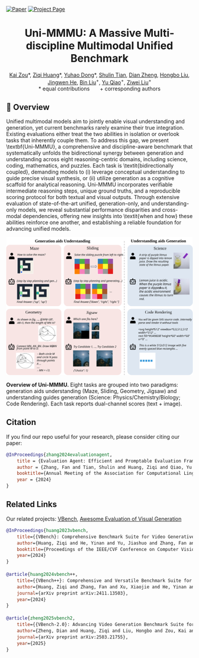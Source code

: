 [![Paper](https://img.shields.io/badge/cs.CV-Paper-b31b1b?logo=arxiv&logoColor=red)](https://arxiv.org/abs/xxxx)
[![Project Page](https://img.shields.io/badge/Evaluation-Website-green?logo=googlechrome&logoColor=green)](https://vchitect.github.io/Uni-MMMU-Project/)

<div align="center">
<h1>Uni-MMMU: A Massive Multi-discipline Multimodal Unified Benchmark
</h1></div>

<div align="center">
    <a href="https://github.com/Jacky-hate" target="_blank">Kai Zou</a>*,
    <a href="https://ziqihuangg.github.io/" target="_blank">Ziqi Huang</a>*,
    <a href="https://scholar.google.com/citations?hl=zh-CN&user=kMui170AAAAJ" target="_blank"> Yuhao Dong</a>*,
    <a href="https://shulin16.github.io/" target="_blank">Shulin Tian</a>,
    <a href="https://zhengdian1.github.io/" target="_blank">Dian Zheng</a>,
    <a href="https://github.com/Alexios-hub" target="_blank">Hongbo Liu</a>,
    <a href="https://github.com/hejingwenhejingwen" target="_blank">Jingwen He</a>,
    <a href="https://scholar.google.com/citations?user=kReWULQAAAAJ&hl=en&oi=ao" target="_blank">Bin Liu</a><sup>+</sup>,
    <a href="http://mmlab.siat.ac.cn/yuqiao/index.html" target="_blank">Yu Qiao</a><sup>+</sup>,
    <a href="https://liuziwei7.github.io/" target="_blank">Ziwei Liu</a><sup>+</sup>
</div>

<div align="center">
     * equal contributions &nbsp;&nbsp;&nbsp;&nbsp;&nbsp; 
     + corresponding authors
</div>




<a name="overview"></a>
## :mega: Overview

Unified multimodal models aim to jointly enable visual understanding and generation, yet current benchmarks rarely examine their true integration. Existing evaluations either treat the two abilities in isolation or overlook tasks that inherently couple them. To address this gap, we present \textbf{Uni-MMMU}, a comprehensive and discipline-aware benchmark that systematically unfolds the bidirectional synergy between generation and understanding across eight reasoning-centric domains, including science, coding, mathematics, and puzzles. Each task is \textit{bidirectionally coupled}, demanding models to (i) leverage conceptual understanding to guide precise visual synthesis, or (ii) utilize generation as a cognitive scaffold for analytical reasoning. Uni-MMMU incorporates verifiable intermediate reasoning steps, unique ground truths, and a reproducible scoring protocol for both textual and visual outputs. Through extensive evaluation of state-of-the-art unified, generation-only, and understanding-only models, we reveal substantial performance disparities and cross-modal dependencies, offering new insights into \textit{when and how} these abilities reinforce one another, and establishing a reliable foundation for advancing unified models.

![Framework](./assets/images/all.svg)


**Overview of Uni-MMMU.** Eight tasks are grouped into two paradigms: generation aids understanding (Maze, Sliding, Geometry, Jigsaw) and understanding guides generation (Science: Physics/Chemistry/Biology; Code Rendering). Each task reports dual-channel scores (text + image).







## Citation

If you find our repo useful for your research, please consider citing our paper:

```bibtex
@InProceedings{zhang2024evaluationagent,
    title = {Evaluation Agent: Efficient and Promptable Evaluation Framework for Visual Generative Models},
    author = {Zhang, Fan and Tian, Shulin and Huang, Ziqi and Qiao, Yu and Liu, Ziwei},
    booktitle={Annual Meeting of the Association for Computational Linguistics (ACL), 2025},
    year = {2024}
}
```

## Related Links

Our related projects: [VBench](https://github.com/Vchitect/VBench), [Awesome Evaluation of Visual Generation](https://github.com/ziqihuangg/Awesome-Evaluation-of-Visual-Generation)

```bibtex
@InProceedings{huang2023vbench,
    title={{VBench}: Comprehensive Benchmark Suite for Video Generative Models},
    author={Huang, Ziqi and He, Yinan and Yu, Jiashuo and Zhang, Fan and Si, Chenyang and Jiang, Yuming and Zhang, Yuanhan and Wu, Tianxing and Jin, Qingyang and Chanpaisit, Nattapol and Wang, Yaohui and Chen, Xinyuan and Wang, Limin and Lin, Dahua and Qiao, Yu and Liu, Ziwei},
    booktitle={Proceedings of the IEEE/CVF Conference on Computer Vision and Pattern Recognition},
    year={2024}
}

@article{huang2024vbench++,
    title={{VBench++}: Comprehensive and Versatile Benchmark Suite for Video Generative Models},
    author={Huang, Ziqi and Zhang, Fan and Xu, Xiaojie and He, Yinan and Yu, Jiashuo and Dong, Ziyue and Ma, Qianli and Chanpaisit, Nattapol and Si, Chenyang and Jiang, Yuming and Wang, Yaohui and Chen, Xinyuan and Chen, Ying-Cong and Wang, Limin and Lin, Dahua and Qiao, Yu and Liu, Ziwei},
    journal={arXiv preprint arXiv:2411.13503},
    year={2024}
}

@article{zheng2025vbench2,
    title={{VBench-2.0}: Advancing Video Generation Benchmark Suite for Intrinsic Faithfulness},
    author={Zheng, Dian and Huang, Ziqi and Liu, Hongbo and Zou, Kai and He, Yinan and Zhang, Fan and Zhang, Yuanhan and He, Jingwen and Zheng, Wei-Shi and Qiao, Yu and Liu, Ziwei},
    journal={arXiv preprint arXiv:2503.21755},
    year={2025}
}
```